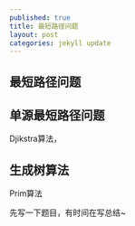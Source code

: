 ```yaml
---
published: true
title: 最短路径问题
layout: post
categories: jekyll update
---
```


## 最短路径问题


## 单源最短路径问题
Djikstra算法，

## 生成树算法
Prim算法

先写一下题目，有时间在写总结~
